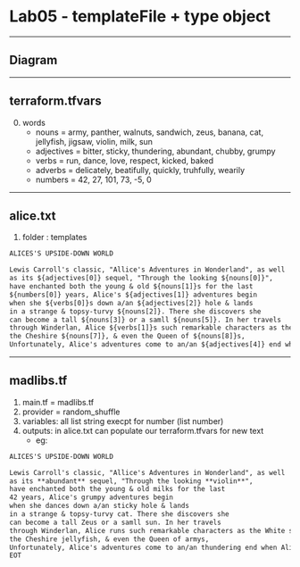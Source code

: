 # Lab05 - templateFile + type object

---

## Diagram

---

## terraform.tfvars
0. words
   * nouns = army, panther, walnuts, sandwich, zeus, banana, cat, jellyfish, jigsaw, violin, milk, sun
   * adjectives = bitter, sticky, thundering, abundant, chubby, grumpy
   * verbs = run, dance, love, respect, kicked, baked
   * adverbs = delicately, beatifully, quickly, truhfully, wearily
   * numbers = 42, 27, 101, 73, -5, 0
   
----

## alice.txt
1. folder : templates
````txt
ALICES'S UPSIDE-DOWN WORLD

Lewis Carroll's classic, "Allice's Adventures in Wonderland", as well
as its ${adjectives[0]} sequel, "Through the looking ${nouns[0]}",
have enchanted both the young & old ${nouns[1]}s for the last 
${numbers[0]} years, Alice's ${adjectives[1]} adventures begin
when she ${verbs[0]}s down a/an ${adjectives[2]} hole & lands
in a strange & topsy-turvy ${nouns[2]}. There she discovers she 
can become a tall ${nouns[3]} or a samll ${nouns[5]}. In her travels
through Winderlan, Alice ${verbs[1]}s such remarkable characters as the White ${nouns[6]}, the ${adjectives[3]} Hatter,
the Cheshire ${nouns[7]}, & even the Queen of ${nouns[8]}s,
Unfortunately, Alice's adventures come to an/an ${adjectives[4]} end when Alice awakens from her ${nouns[8]}
````

---

## madlibs.tf
1. main.tf = madlibs.tf
2. provider = random_shuffle
3. variables: all list string execpt for number (list number)
4. outputs: in alice.txt can populate our terraform.tfvars for new text
   * eg: 
   
````md
ALICES'S UPSIDE-DOWN WORLD

Lewis Carroll's classic, "Allice's Adventures in Wonderland", as well
as its **abundant** sequel, "Through the looking **violin**",
have enchanted both the young & old milks for the last
42 years, Alice's grumpy adventures begin
when she dances down a/an sticky hole & lands
in a strange & topsy-turvy cat. There she discovers she
can become a tall Zeus or a samll sun. In her travels
through Winderlan, Alice runs such remarkable characters as the White sandwich, the bitter Hatter,
the Cheshire jellyfish, & even the Queen of armys,
Unfortunately, Alice's adventures come to an/an thundering end when Alice awakens from her army
EOT
````
